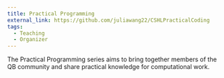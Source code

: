 ```yaml
---
title: Practical Programming
external_link: https://github.com/juliawang22/CSHLPracticalCoding
tags:
  - Teaching
  - Organizer
---
```

The Practical Programming series aims to bring together members of the QB community and share practical knowledge for computational work.


